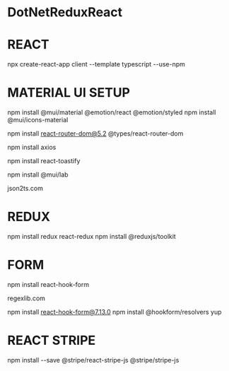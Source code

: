 # DotNetReduxReact


# REACT

npx create-react-app client --template typescript --use-npm



# MATERIAL UI SETUP
npm install @mui/material @emotion/react @emotion/styled
npm install @mui/icons-material

npm install react-router-dom@5.2 @types/react-router-dom

npm install axios

npm install react-toastify

npm install @mui/lab

json2ts.com

# REDUX
npm install redux react-redux
npm install @reduxjs/toolkit

# FORM
npm install react-hook-form 

regexlib.com


npm install react-hook-form@7.13.0
npm install @hookform/resolvers yup

# REACT STRIPE

npm install --save @stripe/react-stripe-js @stripe/stripe-js